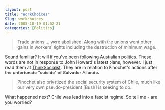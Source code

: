 ```yaml
---
layout: post
title: "WorkChoices"
Slug: workchoices
date: 2005-10-19 01:52:21
categories: [Politics]
---
```

> Trade unions ... were abolished. Along with the unions went other gains in workers' rights including the destruction of minimum wage.

Sound familiar? It will if you've been following Australian politics. These words are not in response to John Howard's latest plans, however. I just read them at [ThinkSocialist](http://thinksocialist.com/wordpress/wp-trackback.php?p=15). They are in relation to Pinochet's actions after the unfortunate "suicide" of Salvador Allende.

>Pinochet also privatized the social security system of Chile, much like our very own pseudo-president \[Bush\] is seeking to do.

What happened next? Chile was lead into a fascist regime. So tell me - are you worried?
